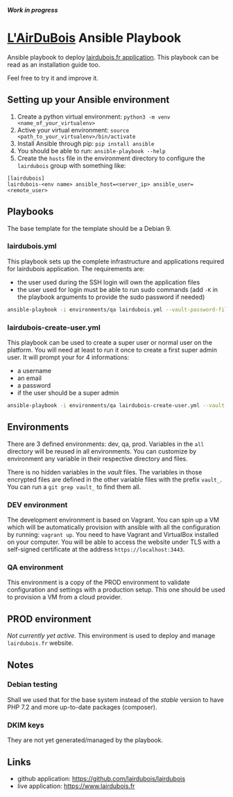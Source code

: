 ***Work in progress***

# [L'AirDuBois](https://www.lairdubois.fr) Ansible Playbook

Ansible playbook to deploy
[lairdubois.fr application](https://github.com/lairdubois/lairdubois). This
playbook can be read as an installation guide too.

Feel free to try it and improve it.


## Setting up your Ansible environment

1. Create a python virtual environment: `python3 -m venv
   <name_of_your_virtualenv>`
2. Active your virtual environment: `source <path_to_your_virtualenv>/bin/activate`
3. Install Ansible through pip: `pip install ansible`
4. You should be able to run: `ansible-playbook --help`
5. Create the `hosts` file in the environment directory to configure the
   `lairdubois` group with something like:
```
[lairdubois]
lairdubois-<env name> ansible_host=<server_ip> ansible_user=<remote_user>
```

## Playbooks

The base template for the template should be a Debian 9.

### lairdubois.yml

This playbook sets up the complete infrastructure and applications required
for lairdubois application. The requirements are:
- the user used during the SSH login will own the application files
- the user used for login must be able to run sudo commands (add `-K` in the
  playbook arguments to provide the sudo password if needed)

```bash
ansible-playbook -i environments/qa lairdubois.yml --vault-password-file=~/...
```

### lairdubois-create-user.yml

This playbook can be used to create a super user or normal user on the
platform. You will need at least to run it once to create a first super admin
user. It will prompt your for 4 informations:
- a username
- an email
- a password
- if the user should be a super admin

```bash
ansible-playbook -i environments/qa lairdubois-create-user.yml --vault-password-file=~/...
```

## Environments

There are 3 defined environments: dev, qa, prod. Variables in the `all`
directory will be reused in all environments. You can customize by environment
any variable in their respective directory and files.

There is no hidden variables in the *vault* files. The variables in those
encrypted files are defined in the other variable files with the prefix
`vault_`. You can run a `git grep vault_` to find them all.

### DEV environment

The development environment is based on Vagrant. You can spin up a VM which
will be automatically provision with ansible with all the configuration
by running: `vagrant up`. You need to have Vagrant and VirtualBox installed
on your computer. You will be able to access the website under TLS with a
self-signed certificate at the address `https://localhost:3443`.

### QA environment

This environment is a copy of the PROD environment to validate configuration
and settings with a production setup. This one should be used to provision
a VM from a cloud provider.

## PROD environment

*Not currently yet active.* This environment is used to deploy and manage
`lairdubois.fr` website.


## Notes

### Debian testing
Shall we used that for the base system instead of the *stable* version to have
PHP 7.2 and more up-to-date packages (composer).


### DKIM keys
They are not yet generated/managed by the playbook.

## Links

- github application: https://github.com/lairdubois/lairdubois
- live application: https://www.lairdubois.fr
